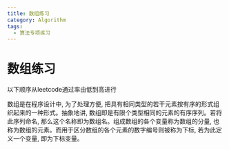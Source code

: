 ```yaml
---
title: 数组练习
category: Algorithm
tags:
  - 算法专项练习
---
```


# 数组练习

以下顺序从leetcode通过率由低到高进行

数组是在程序设计中, 为了处理方便, 把具有相同类型的若干元素按有序的形式组织起来的一种形式。抽象地讲, 数组即是有限个类型相同的元素的有序序列。若将此序列命名, 那么这个名称即为数组名。组成数组的各个变量称为数组的分量, 也称为数组的元素。而用于区分数组的各个元素的数字编号则被称为下标, 若为此定义一个变量, 即为下标变量。





